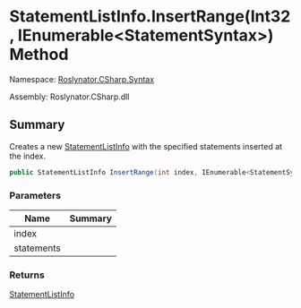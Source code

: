 # StatementListInfo\.InsertRange\(Int32, IEnumerable\<StatementSyntax>\) Method

Namespace: [Roslynator.CSharp.Syntax](../../README.md)

Assembly: Roslynator\.CSharp\.dll

## Summary

Creates a new [StatementListInfo](../README.md) with the specified statements inserted at the index\.

```csharp
public StatementListInfo InsertRange(int index, IEnumerable<StatementSyntax> statements)
```

### Parameters

| Name | Summary |
| ---- | ------- |
| index | |
| statements | |

### Returns

[StatementListInfo](../README.md)


